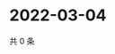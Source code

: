 # 2022-03-04

共 0 条

<!-- BEGIN WEIBO -->
<!-- 最后更新时间 Fri Mar 04 2022 22:09:05 GMT+0800 (China Standard Time) -->

<!-- END WEIBO -->
